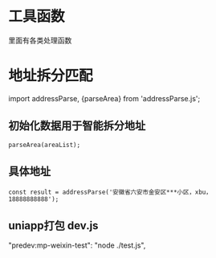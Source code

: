 # 工具函数

里面有各类处理函数


# 地址拆分匹配
import addressParse, {parseArea} from 'addressParse.js';
 ## 初始化数据用于智能拆分地址
    parseArea(areaList);
## 具体地址
    const result = addressParse('安徽省六安市金安区***小区，xbu，18888888888');
## uniapp打包 dev.js
  "predev:mp-weixin-test": "node ./test.js",